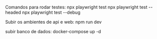 Comandos para rodar testes:
npx playwright test
npx playwright test --headed
npx playwright test --debug

Subir os ambientes de api e web:
npm run dev

subir banco de dados:
docker-compose up -d